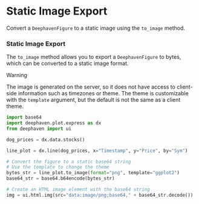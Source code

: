 # Static Image Export

Convert a `DeephavenFigure` to a static image using the `to_image` method.

### Static Image Export

The `to_image` method allows you to export a `DeephavenFigure` to bytes, which can be converted to a static image format.

> [!WARNING]
> The image is generated on the server, so it does not have access to client-side information such as timezones or theme.
> The theme is customizable with the `template` argument, but the default is not the same as a client theme.

```python
import base64
import deephaven.plot.express as dx
from deephaven import ui

dog_prices = dx.data.stocks()

line_plot = dx.line(dog_prices, x="Timestamp", y="Price", by="Sym")

# Convert the figure to a static base64 string
# Use the template to change the theme
bytes_str = line_plot.to_image(format="png", template="ggplot2")
base64_str = base64.b64encode(bytes_str)

# Create an HTML image element with the base64 string
img = ui.html.img(src="data:image/png;base64," + base64_str.decode())
```